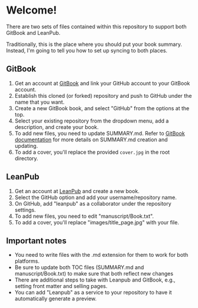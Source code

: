 # Welcome!

There are two sets of files contained within this repository to support both GitBook and LeanPub.

Traditionally, this is the place where you should put your book summary. Instead, I'm going to tell you how to set up syncing to both places. 

## GitBook

1. Get an account at [GitBook](http://www.gitbook.com) and link your GitHub account to your GitBook account.
2. Establish this cloned (or forked) repository and push to GitHub under the name that you want. 
3. Create a new GitBook book, and select "GitHub" from the options at the top.
4. Select your existing repository from the dropdown menu, add a description, and create your book.
5. To add new files, you need to update SUMMARY.md. Refer to [GitBook documentation](https://help.gitbook.com/format/chapters.html) for more details on SUMMARY.md creation and updating.
6. To add a cover, you'll replace the provided ```cover.jpg``` in the root directory.

## LeanPub

1. Get an account at [LeanPub](http://www.leanpub.com) and create a new book.
2. Select the GitHub option and add your username/repository name. 
3. On GitHub, add "leanpub" as a collaborator under the repository settings.
5. To add new files, you need to edit "manuscript/Book.txt".
6. To add a cover, you'll replace "images/title_page.jpg" with your file.

## Important notes

  * You need to write files with the .md extension for them to work for both platforms. 
  * Be sure to update both TOC files (SUMMARY.md and manuscript/Book.txt) to make sure that both reflect new changes
  * There are additional steps to take with Leanpub and GitBook, e.g., setting front matter and selling pages. 
  * You can add "Leanpub" as a service to your repository to have it automatically generate a preview.
